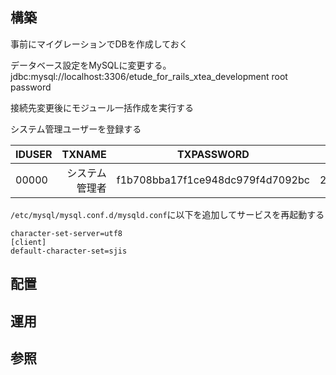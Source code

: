 ## 構築
事前にマイグレーションでDBを作成しておく

データベース設定をMySQLに変更する。
jdbc:mysql://localhost:3306/etude_for_rails_xtea_development
root
password

接続先変更後にモジュール一括作成を実行する

システム管理ユーザーを登録する

|IDUSER	| TXNAME         | TXPASSWORD                       | DTVALID    | DTEXPIRE   | TXEMAIL | TXMENUS | NREMPLOYEE | UPDCOUNTER |
|:------|-------:        |:----------:                      |:-----------:|:---------:|:-------:|:-------:|:----------:|:----------:|
| 00000	| システム管理者 | f1b708bba17f1ce948dc979f4d7092bc	| 2000/01/01 | 9999/12/31 |         | ALL     |            |            |

`/etc/mysql/mysql.conf.d/mysqld.conf`に以下を追加してサービスを再起動する
```text
character-set-server=utf8
[client]
default-character-set=sjis
```

## 配置

## 運用

## 参照

